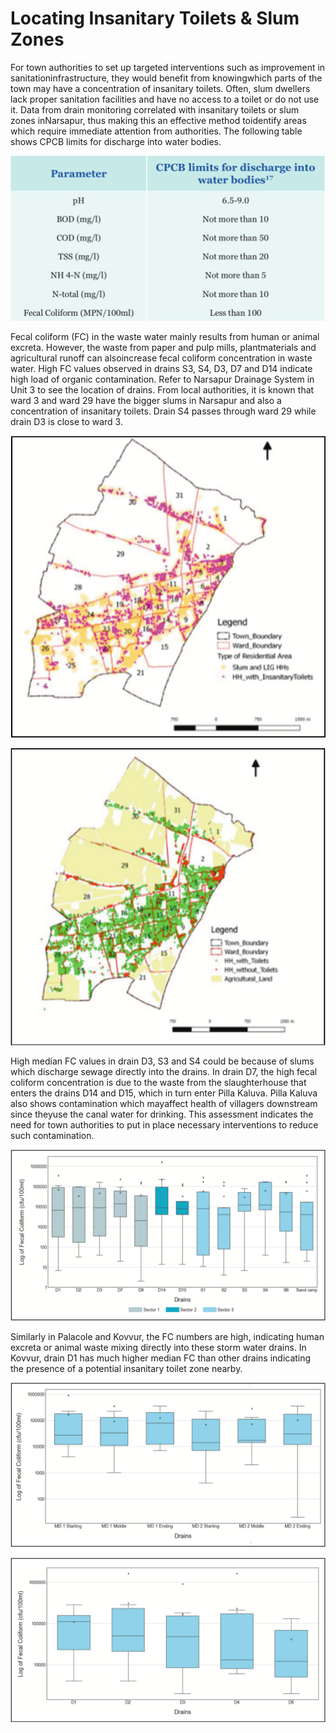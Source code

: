 # Locating Insanitary Toilets & Slum Zones

For town authorities to set up targeted interventions such as improvement in sanitationinfrastructure, they would benefit from knowingwhich parts of the town may have a concentration of insanitary toilets. Often, slum dwellers lack proper sanitation facilities and have no access to a toilet or do not use it. Data from drain monitoring correlated with insanitary toilets or slum zones inNarsapur, thus making this an effective method toidentify areas which require immediate attention from authorities. The following table shows CPCB limits for discharge into water bodies.

![Table 12: CPCB limits for discharge into water bodies](../../.gitbook/assets/image%20%2855%29.png)

Fecal coliform \(FC\) in the waste water mainly results from human or animal excreta. However, the waste from paper and pulp mills, plantmaterials and agricultural runoff can alsoincrease fecal coliform concentration in waste water. High FC values observed in drains S3, S4, D3, D7 and D14 indicate high load of organic contamination. Refer to Narsapur Drainage System in Unit 3 to see the location of drains. From local authorities, it is known that ward 3 and ward 29 have the bigger slums in Narsapur and also a concentration of insanitary toilets. Drain S4 passes through ward 29 while drain D3 is close to ward 3.

![Figure 25: Heatmap showing spatial distribution of households with toilets \(in green\) and without toilets \(in red\) in Narsapur](../../.gitbook/assets/image%20%2832%29.png)

![Figure 26: Heatmap showing spatial distribution of slums \(in light mustard\) and insanitary toilets \(in pink\) in Narsapur](../../.gitbook/assets/image%20%2837%29.png)

High median FC values in drain D3, S3 and S4 could be because of slums which discharge sewage directly into the drains. In drain D7, the high fecal coliform concentration is due to the waste from the slaughterhouse that enters the drains D14 and D15, which in turn enter Pilla Kaluva. Pilla Kaluva also shows contamination which mayaffect health of villagers downstream since theyuse the canal water for drinking. This assessment indicates the need for town authorities to put in place necessary interventions to reduce such contamination.

![Figure 27: Box plots showing logarithm of fecal coliform concentation \(CFU/100ml\) at the 13 sampling points \(detailed in figure 14\) on major drains in Narsapur](../../.gitbook/assets/image%20%2820%29.png)

Similarly in Palacole and Kovvur, the FC numbers are high, indicating human excreta or animal waste mixing directly into these storm water drains. In Kovvur, drain D1 has much higher median FC than other drains indicating  the presence of a potential insanitary toilet zone nearby.

![Figure 28: Box plots showing logarithm of fecal coliform concentation \(CFU/100ml\) at the starting, middle and ending of two major drains \(MD1 and MD2 as described in figure 15\) of Palacole](../../.gitbook/assets/image%20%2822%29.png)

![Figure 29: Box plots showing logarithm of fecal coliform concentration \(CFU/100ml\) at the five sampling points \(D1, D2, D3, D4 and D5 as described in figure 16\) on major drains of Kovvur](../../.gitbook/assets/image%20%2830%29.png)



